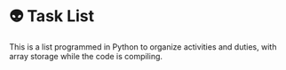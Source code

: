 # 👽 **Task List** 

This is a list programmed in Python to organize activities and duties, with array storage while the code is compiling.
